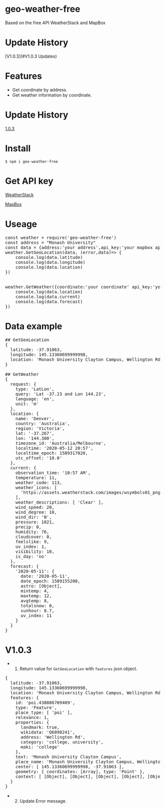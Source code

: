 # geo-weather-free

Based on the free API WeatherStack and MapBox

# Update History
[V1.0.3](#V1.0.3 Updates)

# Features

* Get coordinate by address.
* Get weather information by coordinate.

# Update History

[1.0.3](#V1.0.3)

# Install
<code>$ npm i geo-weather-free</code>

# Get API key
[WeatherStack](https://weatherstack.com/)

[MapBox](https://account.mapbox.com/access-tokens/)

# Useage
<pre>
const weather = require('geo-weather-free')
const address = "Monash University"
const data = {address:'your address',api_key:'your mapbox api key'}
weather.GetGeoLocation(data, (error,data)=> { 
    console.log(data.latitude)
    console.log(data.longitude)
    console.log(data.location)
})


weather.GetWeather({coordinate:'your coordinate' api_key:'your weather api key'}, (error,data)=> {
    console.log(data.location)
    console.log(data.current)
    console.log(data.forecast)
})
</pre>

# Data example

<pre>
## GetGeoLocation
{
  latitude: -37.91063,
  longitude: 145.13360699999998,
  location: 'Monash University Clayton Campus, Wellington Rd, Melbourne, Victoria 3168, Australia'
}

## GetWeather
{
  request: {
    type: 'LatLon',
    query: 'Lat -37.23 and Lon 144.23',
    language: 'en',
    unit: 'm'
  },
  location: {
    name: 'Denver',
    country: 'Australia',
    region: 'Victoria',
    lat: '-37.267',
    lon: '144.300',
    timezone_id: 'Australia/Melbourne',
    localtime: '2020-05-12 20:57',
    localtime_epoch: 1589317020,
    utc_offset: '10.0'
  },
  current: {
    observation_time: '10:57 AM',
    temperature: 11,
    weather_code: 113,
    weather_icons: [
      'https://assets.weatherstack.com/images/wsymbols01_png_64/wsymbol_0008_clear_sky_night.png'
    ],
    weather_descriptions: [ 'Clear' ],
    wind_speed: 20,
    wind_degree: 10,
    wind_dir: 'N',
    pressure: 1021,
    precip: 0,
    humidity: 76,
    cloudcover: 0,
    feelslike: 9,
    uv_index: 1,
    visibility: 10,
    is_day: 'no'
  },
  forecast: {
    '2020-05-11': {
      date: '2020-05-11',
      date_epoch: 1589155200,
      astro: [Object],
      mintemp: 4,
      maxtemp: 12,
      avgtemp: 8,
      totalsnow: 0,
      sunhour: 8.7,
      uv_index: 11
    }
  }
}
</pre>

# V1.0.3
* 1. Return value for <code>GetGeoLocation</code> with <code>features</code> json object.
<pre>
{
  latitude: -37.91063,
  longitude: 145.13360699999998,
  location: 'Monash University Clayton Campus, Wellington Rd, Melbourne, Victoria 3168, Australia',
  features: {
    id: 'poi.438086709409',
    type: 'Feature',
    place_type: [ 'poi' ],
    relevance: 1,
    properties: {
      landmark: true,
      wikidata: 'Q6898241',
      address: 'Wellington Rd',
      category: 'college, university',
      maki: 'college'
    },
    text: 'Monash University Clayton Campus',
    place_name: 'Monash University Clayton Campus, Wellington Rd, Melbourne, Victoria 3168, Australia',
    center: [ 145.13360699999998, -37.91063 ],
    geometry: { coordinates: [Array], type: 'Point' },
    context: [ [Object], [Object], [Object], [Object], [Object] ]
  }
}
</pre>

* 2. Update Error message.
